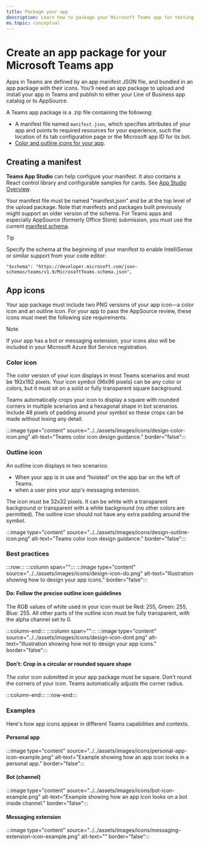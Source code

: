 ```yaml
---
title: Package your app
description: Learn how to package your Microsoft Teams app for testing, uploading, and store publishing.
ms.topic: conceptual
---
```


# Create an app package for your Microsoft Teams app

Apps in Teams are defined by an app manifest JSON file, and bundled in an app package with their icons. You'll need an app package to upload and install your app in Teams and publish to either your Line of Business app catalog or to AppSource.

A Teams app package is a .zip file containing the following:

* A manifest file named `manifest.json`, which specifies attributes of your app and points to required resources for your experience, such the location of its tab configuration page or the Microsoft app ID for its bot.
* [Color and outline icons for your app](#app-icons).

## Creating a manifest

**Teams App Studio** can help configure your manifest. It also contains a React control library and configurable samples for cards. See [App Studio Overview](~/concepts/build-and-test/app-studio-overview.md).

Your manifest file must be named "manifest.json" and be at the top level of the upload package. Note that manifests and packages built previously might support an older version of the schema. For Teams apps and especially AppSource (formerly Office Store) submission, you must use the current [manifest schema](~/resources/schema/manifest-schema.md).

> [!TIP]
> Specify the schema at the beginning of your manifest to enable IntelliSense or similar support from your code editor:
>
> `"$schema": "https://developer.microsoft.com/json-schemas/teams/v1.9/MicrosoftTeams.schema.json",`
 
## App icons

Your app package must include two PNG versions of your app icon—a color icon and an outline icon. For your app to pass the AppSource review, these icons must meet the following size requirements.

> [!Note]
> If your app has a bot or messaging extension, your icons also will be included in your Microsoft Azure Bot Service registration.

### Color icon

The color version of your icon displays in most Teams scenarios and must be 192x192 pixels. Your icon symbol (96x96 pixels) can be any color or colors, but it must sit on a solid or fully transparent square background.

Teams automatically crops your icon to display a square with rounded corners in multiple scenarios and a hexagonal shape in bot scenarios. Include 48 pixels of padding around your symbol so these crops can be made without losing any detail.

:::image type="content" source="../../assets/images/icons/design-color-icon.png" alt-text="Teams color icon design guidance." border="false":::

### Outline icon

An outline icon displays in two scenarios:

* When your app is in use and “hoisted” on the app bar on the left of Teams.
* when a user pins your app's messaging extension.

The icon must be 32x32 pixels. It can be white with a transparent background or transparent with a white background (no other colors are permitted). The outline icon should not have any extra padding around the symbol.

:::image type="content" source="../../assets/images/icons/design-outline-icon.png" alt-text="Teams color icon design guidance." border="false":::

### Best practices

:::row:::
   :::column span="":::
:::image type="content" source="../../assets/images/icons/design-icon-do.png" alt-text="Illustration showing how to design your app icons." border="false":::

#### Do: Follow the precise outline icon guidelines

The RGB values of white used in your icon must be Red: 255, Green: 255, Blue: 255. All other parts of the outline icon must be fully transparent, with the alpha channel set to 0.

   :::column-end:::
   :::column span="":::
:::image type="content" source="../../assets/images/icons/design-icon-dont.png" alt-text="Illustration showing how not to design your app icons." border="false":::

#### Don't: Crop in a circular or rounded square shape

The color icon submitted in your app package must be square. Don’t round the corners of your icon. Teams automatically adjusts the corner radius.

   :::column-end:::
:::row-end:::

### Examples

Here's how app icons appear in different Teams capabilities and contexts.

#### Personal app

:::image type="content" source="../../assets/images/icons/personal-app-icon-example.png" alt-text="Example showing how an app icon looks in a personal app." border="false":::

#### Bot (channel)

:::image type="content" source="../../assets/images/icons/bot-icon-example.png" alt-text="Example showing how an app icon looks on a bot inside channel." border="false":::

#### Messaging extension

:::image type="content" source="../../assets/images/icons/messaging-extension-icon-example.png" alt-text="<alt text>" border="false":::

